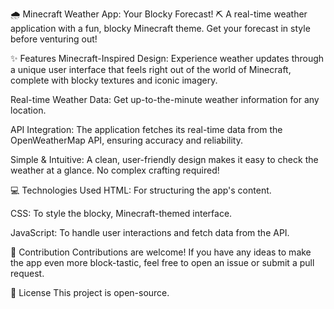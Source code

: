 🌧️ Minecraft Weather App: Your Blocky Forecast! ⛏️
A real-time weather application with a fun, blocky Minecraft theme. Get your forecast in style before venturing out!

✨ Features
Minecraft-Inspired Design: Experience weather updates through a unique user interface that feels right out of the world of Minecraft, complete with blocky textures and iconic imagery.

Real-time Weather Data: Get up-to-the-minute weather information for any location.

API Integration: The application fetches its real-time data from the OpenWeatherMap API, ensuring accuracy and reliability.

Simple & Intuitive: A clean, user-friendly design makes it easy to check the weather at a glance. No complex crafting required!

💻 Technologies Used
HTML: For structuring the app's content.

CSS: To style the blocky, Minecraft-themed interface.

JavaScript: To handle user interactions and fetch data from the API.

🤝 Contribution
Contributions are welcome! If you have any ideas to make the app even more block-tastic, feel free to open an issue or submit a pull request.

📜 License
This project is open-source.

